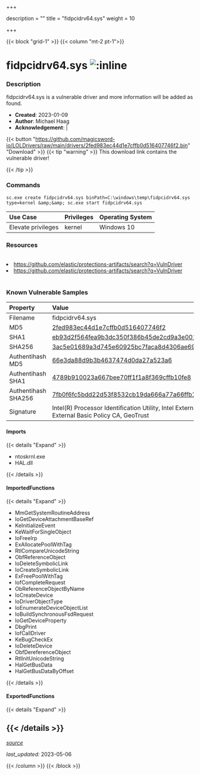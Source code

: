 +++

description = ""
title = "fidpcidrv64.sys"
weight = 10

+++


{{< block "grid-1" >}}
{{< column "mt-2 pt-1">}}


# fidpcidrv64.sys ![:inline](/images/twitter_verified.png) 


### Description

fidpcidrv64.sys is a vulnerable driver and more information will be added as found.

- **Created**: 2023-01-09
- **Author**: Michael Haag
- **Acknowledgement**:  | [](https://twitter.com/)

{{< button "https://github.com/magicsword-io/LOLDrivers/raw/main/drivers/2fed983ec44d1e7cffb0d516407746f2.bin" "Download" >}}
{{< tip "warning" >}}
This download link contains the vulnerable driver!

{{< /tip >}}

### Commands

```
sc.exe create fidpcidrv64.sys binPath=C:\windows\temp\fidpcidrv64.sys     type=kernel &amp;&amp; sc.exe start fidpcidrv64.sys
```

| Use Case | Privileges | Operating System | 
|:---- | ---- | ---- |
| Elevate privileges | kernel | Windows 10 |

### Resources
<br>
<li><a href=" https://github.com/elastic/protections-artifacts/search?q=VulnDriver"> https://github.com/elastic/protections-artifacts/search?q=VulnDriver</a></li>
<li><a href="https://github.com/elastic/protections-artifacts/search?q=VulnDriver">https://github.com/elastic/protections-artifacts/search?q=VulnDriver</a></li>
<br>

### Known Vulnerable Samples

| Property           | Value |
|:-------------------|:------|
| Filename           | fidpcidrv64.sys |
| MD5                | [2fed983ec44d1e7cffb0d516407746f2](https://www.virustotal.com/gui/file/2fed983ec44d1e7cffb0d516407746f2) |
| SHA1               | [eb93d2f564fea9b3dc350f386b45de2cd9a3e001](https://www.virustotal.com/gui/file/eb93d2f564fea9b3dc350f386b45de2cd9a3e001) |
| SHA256             | [3ac5e01689a3d745e60925bc7faca8d4306ae693e803b5e19c94906dc30add46](https://www.virustotal.com/gui/file/3ac5e01689a3d745e60925bc7faca8d4306ae693e803b5e19c94906dc30add46) |
| Authentihash MD5   | [66e3da88d9b3b4637474d0da27a523a6](https://www.virustotal.com/gui/search/authentihash%253A66e3da88d9b3b4637474d0da27a523a6) |
| Authentihash SHA1  | [4789b910023a667bee70ff1f1a8f369cffb10fe8](https://www.virustotal.com/gui/search/authentihash%253A4789b910023a667bee70ff1f1a8f369cffb10fe8) |
| Authentihash SHA256| [7fb0f6fc5bdd22d53f8532cb19da666a77a66ffb1cf3919a2e22b66c13b415b7](https://www.virustotal.com/gui/search/authentihash%253A7fb0f6fc5bdd22d53f8532cb19da666a77a66ffb1cf3919a2e22b66c13b415b7) |
| Signature         | Intel(R) Processor Identification Utility, Intel External Basic Issuing CA 3A, Intel External Basic Policy CA, GeoTrust   |


#### Imports
{{< details "Expand" >}}
* ntoskrnl.exe
* HAL.dll

{{< /details >}}
#### ImportedFunctions
{{< details "Expand" >}}
* MmGetSystemRoutineAddress
* IoGetDeviceAttachmentBaseRef
* KeInitializeEvent
* KeWaitForSingleObject
* IoFreeIrp
* ExAllocatePoolWithTag
* RtlCompareUnicodeString
* ObfReferenceObject
* IoDeleteSymbolicLink
* IoCreateSymbolicLink
* ExFreePoolWithTag
* IofCompleteRequest
* ObReferenceObjectByName
* IoCreateDevice
* IoDriverObjectType
* IoEnumerateDeviceObjectList
* IoBuildSynchronousFsdRequest
* IoGetDeviceProperty
* DbgPrint
* IofCallDriver
* KeBugCheckEx
* IoDeleteDevice
* ObfDereferenceObject
* RtlInitUnicodeString
* HalGetBusData
* HalGetBusDataByOffset

{{< /details >}}
#### ExportedFunctions
{{< details "Expand" >}}

{{< /details >}}
-----



[*source*](https://github.com/magicsword-io/LOLDrivers/tree/main/yaml/fidpcidrv64.yaml)

*last_updated:* 2023-05-06








{{< /column >}}
{{< /block >}}
